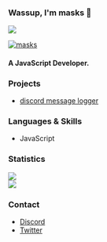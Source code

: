 ### Wassup, I'm masks 👋

![](https://komarev.com/ghpvc/?username=6galore) <br/>
<a href="https://discord.com/users/381767592295268363"><p><img align="center" src="https://discord.c99.nl/widget/theme-4/381767592295268363.png" alt="masks"/></a>
#### A JavaScript Developer.

### Projects

- [discord message logger](https://github.com/6galore/discord_message_logger)


### Languages & Skills

- JavaScript

### Statistics

![](https://github-readme-stats.vercel.app/api?username=6galore&count_private=true&show_icons=true&theme=tokyonight) <br/>
![](https://github-readme-stats.vercel.app/api/wakatime?username=fallnx&theme=tokyonight)

### Contact

- [Discord](https://discord.com/users/381767592295268363)
- [Twitter](https://twitter.com/masksxxix)

